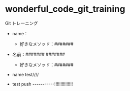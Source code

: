 # wonderful_code_git_training
Git トレーニング

* name：
  * 好きなメソッド：#######

* 名前：####### #######
  * 好きなメソッド：#######

* name test////
 * test push -----------!!!!!!!!!!!!!!!